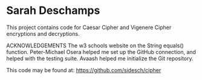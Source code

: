 # Sarah Deschamps

This project contains code for Caesar Cipher and Vigenere Cipher encryptions and decryptions. 

ACKNOWLEDGEMENTS
The w3 schools website on the String equals() function. 
Peter-Michael Osera helped me set up the GitHub connection, and helped with the testing suite.
Avaash helped me initialize the Git repository.

This code may be found at:  https://github.com/sidesch/cipher 